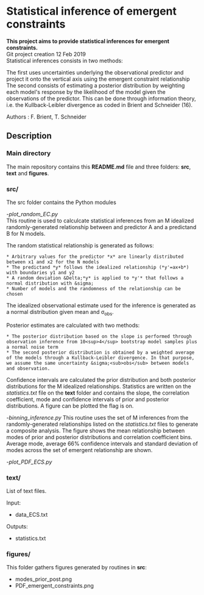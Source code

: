 # Statistical inference of emergent constraints
__This project aims to provide statistical inferences for emergent constraints.__  
Git project creation 12 Feb 2019  
Statistical inferences consists in two methods:  

The first uses uncertainties underlying the observational predictor and project it onto the vertical axis using the emergent constraint relationship  
The second consists of estimating a posterior distribution by weighting each model's response by the likelihood of the model given the observations of the predictor. This can be done through information theory, i.e. the Kullback-Leibler divergence as coded in Brient and Schneider (16). 

Authors : F. Brient, T. Schneider

## Description

### Main directory
The main repository contains this __README.md__ file and three folders: __src__, __text__ and __figures__.

### src/
The src folder contains the Python modules

-*plot_random_EC.py*  
  This routine is used to calculcate statistical inferences from an M idealized randomly-generated relationship between and predictor A and a predictand B for N models. 

  The random statistical relationship is generated as follows:

    * Arbitrary values for the predictor *x* are linearly distributed between x1 and x2 for the N models
    * The predictand *y* follows the idealized relationship (*y'=ax+b*) with boundaries y1 and y2
    * A random deviation &Delta;*y* is applied to *y'* that follows a normal distribution with &sigma;
    * Number of models and the randomness of the relationship can be chosen


  The idealized observational estimate used for the inference is generated as a normal distribution given mean and &sigma;<sub>obs</sub>.

  Posterior estimates are calculated with two methods:

    * The posterior distribution based on the slope is performed through observation inference from 10<sup>4</sup> bootstrap model samples plus a normal noise term
    * The second posterior distribution is obtained by a weighted average of the models through a Kullback-Leibler divergence. In that purpose, we assume the same uncertainty &sigma;<sub>obs</sub> between models and observation.

  Confidence intervals are calculated the prior distribution and both posterior distributions for the M idealized relationships. Statistics are written on the *statistics.txt* file on the __text__ folder and contains the slope, the correlation coefficient, mode and confidence intervals of prior and posterior distributions. A figure can be plotted the flag is on.


-*binning_inference.py*
  This routine uses the set of M inferences from the randomly-generated relationships listed on the *statistics.txt* files to generate a composite analysis. The figure shows the mean relationship between modes of prior and posterior distributions and correlation coefficient bins. Average mode, average 66$\%$ confidence intervals and standard deviation of modes across the set of emergent relationship are shown.


-*plot_PDF_ECS.py*



### text/
List of text files.

Input:
 - data_ECS.txt

Outputs:
 - statistics.txt

### figures/
This folder gathers figures generated by routines in __src__:

 - modes_prior_post.png
 - PDF_emergent_constraints.png
